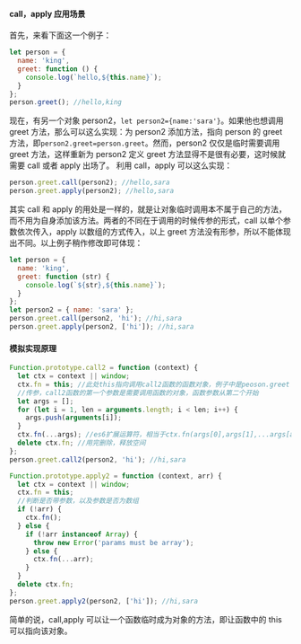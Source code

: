 #### call，apply 应用场景

首先，来看下面这一个例子：

```js
let person = {
  name: 'king',
  greet: function () {
    console.log(`hello,${this.name}`);
  }
};
person.greet(); //hello,king
```

现在，有另一个对象 person2，`let person2={name:'sara'}`。如果他也想调用 greet 方法，那么可以这么实现：为 person2 添加方法，指向 person 的 greet 方法，即`person2.greet=person.greet`。然而，person2 仅仅是临时需要调用 greet 方法，这样重新为 person2 定义 greet 方法显得不是很有必要，这时候就需要 call 或者 apply 出场了。
利用 call，apply 可以这么实现：

```js
person.greet.call(person2); //hello,sara
person.greet.apply(person2); //hello,sara
```

其实 call 和 apply 的用处是一样的，就是让对象临时调用本不属于自己的方法，而不用为自身添加该方法。两者的不同在于调用的时候传参的形式，call 以单个参数依次传入，apply 以数组的方式传入，以上 greet 方法没有形参，所以不能体现出不同。以上例子稍作修改即可体现：

```js
let person = {
  name: 'king',
  greet: function (str) {
    console.log(`${str},${this.name}`);
  }
};
let person2 = { name: 'sara' };
person.greet.call(person2, 'hi'); //hi,sara
person.greet.apply(person2, ['hi']); //hi,sara
```

#### 模拟实现原理

```js
Function.prototype.call2 = function (context) {
  let ctx = context || window;
  ctx.fn = this; //此处this指向调用call2函数的函数对象，例子中是peoson.greet
  //传参，call2函数的第一个参数是需要调用函数的对象，函数参数从第二个开始
  let args = [];
  for (let i = 1, len = arguments.length; i < len; i++) {
    args.push(arguments[i]);
  }
  ctx.fn(...args); //es6扩展运算符，相当于ctx.fn(args[0],args[1],...args[args.length-1])
  delete ctx.fn; //用完删除，释放空间
};
person.greet.call2(person2, 'hi'); //hi,sara
```

```js
Function.prototype.apply2 = function (context, arr) {
  let ctx = context || window;
  ctx.fn = this;
  //判断是否带参数，以及参数是否为数组
  if (!arr) {
    ctx.fn();
  } else {
    if (!arr instanceof Array) {
      throw new Error('params must be array');
    } else {
      ctx.fn(...arr);
    }
  }
  delete ctx.fn;
};
person.greet.apply2(person2, ['hi']); //hi,sara
```

简单的说，call,apply 可以让一个函数临时成为对象的方法，即让函数中的 this 可以指向该对象。
